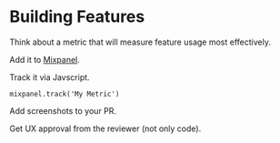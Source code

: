 Building Features
=================

Think about a metric that will measure feature usage most effectively.

Add it to [Mixpanel].

Track it via Javscript.

    mixpanel.track('My Metric')

[Mixpanel]: https://mixpanel.com

Add screenshots to your PR.

Get UX approval from the reviewer (not only code).
